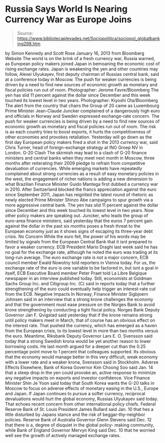 # Russia Says World Is Nearing Currency War as Europe Joins

> Source: https://www.bibliotecapleyades.net/Sociopolitica/sociopol_globalbanking298.htm

by Simon Kennedy and Scott Rose
January 16, 2013
from
Bloomberg Website
The world is on the brink of a fresh currency
war, Russia warned, as European policy makers joined Japan in bemoaning the
economic cost of rising exchange rates.
Japan is weakening the yen and other
countries may follow,
Alexei Ulyukayev, first deputy chairman of Russias central bank,
said at a conference today in Moscow.
The push
for weaker currencies is being driven by a need
to find new
sources of economic growth as monetary
and fiscal
policies run out of room.
Photographer: Jerome Favre/Bloomberg
The yen has slid 11 percent against
the dollar since December
and this week touched its lowest level
in two years.
Photographer: Kiyoshi Ota/Bloomberg
The alert from the country that chairs the Group
of 20 came as Luxembourg Prime Minister
Jean-Claude Juncker complained of a dangerously high euro and
officials in
Norway and Sweden expressed
exchange-rate concern.
The push for weaker currencies is being driven
by a need to find new sources of economic growth as monetary and fiscal
policies run out of room.
The risk is as each country tries to boost
exports, it hurts the competitiveness of other economies and provokes
retaliation.
Yesterday will go down as the first day
European policy makers fired a shot in the 2013 currency war, said
Chris
Turner, head of foreign-exchange strategy at ING Groep NV in London.
G-20 Clash
The skirmish may lead to a clash of G-20 finance
ministers and central banks when they meet next month in Moscow, three
months after reiterating their 2009 pledge to refrain from competitive
devaluation of currencies.
While
emerging markets have repeatedly complained about strong currencies as a
result of easy monetary policies in the west, the engagement of richer
nations is adding a new dimension to what Brazilian Finance Minister
Guido
Mantega first dubbed a currency war in 2010.
After Switzerland blocked the francs
appreciation against the euro since September 2011, Japan has reignited the
latest round of rhetoric as newly elected Prime Minister Shinzo Abe
campaigns to spur growth via a more aggressive central bank. The yen has
slid 11 percent against the dollar since December and this week touched its
lowest level in two years.
Now other policy makers are speaking out.
Juncker, who leads the group of euro-area finance ministers, said yesterday
that the euros 7 percent gain against the dollar in the past six months
poses a fresh threat to the European economy just as it shows signs of
escaping its three-year debt crisis.
No Concern
While the euro fell, the power of his words may
be limited by signals from the
European Central Bank that it isnt prepared to favor a weaker currency.
ECB President Mario
Draghi last week said he has no goal for the exchange rate, although he
noted the euro was trading at its long-run average.
The euro exchange rate is not a major concern,
ECB council member Ewald
Nowotny told reporters in Vienna today.
For us, the exchange rate of the euro is one
variable to be factored in, but isnt a goal in itself, ECB Executive Board
member Peter Praet told La Libre Belgique newspaper in an interview
published today.
Still, economists at Goldman Sachs Group Inc.
and
Citigroup Inc. (C) said in reports today that a further strengthening of
the euro could eventually help trigger an
interest-rate cut from the ECB.
Negative Impacts
In Norway, Finance Minister Sigbjoern Johnsen
said in an interview that a strong krone challenges the economy and that the
government must ease pressure on the Norges Bank to avoid krone
strengthening by conducting a tight fiscal policy.
Norges Bank Deputy
Governor Jan F. Qvigstad said yesterday that if the krone remains strong
until policy makers meet in March,
that of course has an obvious effect on
the interest rate.
That pushed the currency, which has emerged as a
haven from the European crisis, to its lowest level in more than two months
versus the euro.
Meantime, Riksbank Deputy Governor Lars E. O. Svensson said today that a strong Swedish krona would be yet another
reason to lower borrowing costs. He last month argued for a deeper cut than
the 0.25 percentage point move to 1 percent that colleagues supported.
Its obvious that the economy would manage
better in this very difficult, weak economy with a lower rate and a weaker
krona, Svensson said in Stockholm.
Adverse Effects
Elsewhere, Bank of Korea Governor Kim Choong Soo
said Jan. 14 that a steep drop in the yen could provoke an,
active response
to minimize any negative impacts on exports and investor confidence.
Vice
Finance Minister Shin Je Yoon said today that South
Korea wants the G-20 talks in Moscow to focus on adverse effects of
monetary easing in the U.S., Europe and Japan.
If Japan continues to pursue a softer currency,
reciprocal devaluations would hurt the global economy, Russias Ulyukayev
said today. That echoes recent concern from other international policy
chiefs.
Federal
Reserve
Bank of St. Louis President
James
Bullard said Jan. 10 that hes a little disturbed by Japans stance
and the risk of beggar-thy-neighbor policies.
Reserve Bank of Australia Governor
Glenn
Stevens said Dec. 12 that there is a,
degree of disquiet in the global
policy- making community, while Bank
of England Governor
Mervyn
King said Dec. 10 that he worried well see the growth of actively
managed exchange rates.
